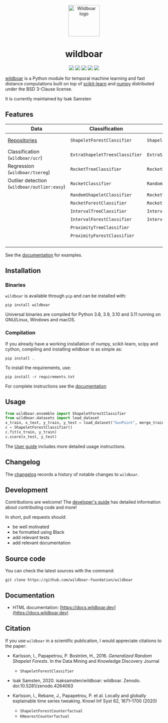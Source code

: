 </p>
<p align="center">
<img src="https://github.com/wildboar-foundation/wildboar/blob/master/.github/github-logo.png?raw=true" alt="Wildboar logo" width="100px">
</p>

<h1 align="center">wildboar</h1>

<p align="center">
	<img src="https://img.shields.io/badge/python-3.8%20|%203.9%20|%203.10-blue" />
	<img src="https://github.com/wildboar-foundation/wildboar/workflows/Build,%20test%20and%20upload%20to%20PyPI/badge.svg"/>
	<a href="https://badge.fury.io/py/wildboar"><img src="https://badge.fury.io/py/wildboar.svg" /></a>
	<a href="https://pepy.tech/project/wildboar"><img src="https://static.pepy.tech/personalized-badge/wildboar?period=total&units=international_system&left_color=black&right_color=orange&left_text=downloads" /></a>
	<a href="https://doi.org/10.5281/zenodo.4264063"><img src="https://zenodo.org/badge/DOI/10.5281/zenodo.4264063.svg" /></a>
</p>

[wildboar](https://isaksamsten.github.io/wildboar/) is a Python module for temporal machine learning and fast
distance computations built on top of
[scikit-learn](https://scikit-learn.org) and [numpy](https://numpy.org)
distributed under the BSD 3-Clause license.

It is currently maintained by Isak Samsten

## Features

| **Data**                                                             | **Classification**             | **Regression**                | **Explainability**             | **Metric** | **Unsupervised**          | **Outlier**               |
| -------------------------------------------------------------------- | ------------------------------ | ----------------------------- | ------------------------------ | ---------- | ------------------------- | ------------------------- |
| [Repositories](https://docs.wildboar.dev/master/guide/datasets.html) | `ShapeletForestClassifier`     | `ShapeletForestRegressor`     | `ShapeletForestCounterfactual` | UCR-suite  | `ShapeletForestTransform` | `IsolationShapeletForest` |
| Classification (`wildboar/ucr`)                                      | `ExtraShapeletTreesClassifier` | `ExtraShapeletTreesRegressor` | `KNearestCounterfactual`       | MASS       | `RandomShapeletEmbedding` |                           |
| Regression (`wildboar/tsereg`)                                       | `RocketTreeClassifier`         | `RocketRegressor`             | `PrototypeCounterfactual`      | DTW        | `RocketTransform`         |                           |
| Outlier detection (`wildboar/outlier:easy`)                          | `RocketClassifier`             | `RandomShapeletRegressor`     | `IntervalImportance`           | DDTW       | `IntervalTransform`       |                           |
|                                                                      | `RandomShapeletClassifier`     | `RocketTreeRegressor`         |                                | WDTW       | `FeatureTransform`        |                           |
|                                                                      | `RocketForestClassifier`       | `RocketForestRegressor`       |                                | MSM        | MatrixProfile             |                           |
|                                                                      | `IntervalTreeClassifier`       | `IntervalTreeRegressor`       |                                | TWE        | Segmentation              |                           |
|                                                                      | `IntervalForestClassifier`     | `IntervalForestRegressor`     |                                | LCSS       | Motif discovery           |                           |
|                                                                      | `ProximityTreeClassifier`      |                               |                                | ERP        | `SAX`                     |                           |
|                                                                      | `ProximityForestClassifier`    |                               |                                | EDR        | `PAA`                     |                           |
|                                                                      |                                |                               |                                |            | `MatrixProfileTransform`  |                           |

See the [documentation](https://docs.wildboar.dev/master/examples.html) for examples.

## Installation

### Binaries

`wildboar` is available through `pip` and can be installed with:

    pip install wildboar

Universal binaries are compiled for  Python 3.8, 3.9, 3.10 and 3.11 running on GNU/Linux, Windows and macOS.

### Compilation

If you already have a working installation of numpy, scikit-learn, scipy and cython,
compiling and installing wildboar is as simple as:

    pip install .

To install the requirements, use:

    pip install -r requirements.txt

For complete instructions see the [documentation](https://isaksamsten.github.io/wildboar/master/install.html#build-and-compile-from-source)

## Usage

```python
from wildboar.ensemble import ShapeletForestClassifier
from wildboar.datasets import load_dataset
x_train, x_test, y_train, y_test = load_dataset("GunPoint", merge_train_test=False)
c = ShapeletForestClassifier()
c.fit(x_train, y_train)
c.score(x_test, y_test)
```

The [User guide](https://docs.wildboar.dev/master/guide.html) includes more detailed usage instructions.

## Changelog

The [changelog](https://isaksamsten.github.io/wildboar/master/more/whatsnew.html) records a history of notable changes to `wildboar`.

## Development

Contributions are welcome! The [developer's guide](https://docs.wildboar.dev/master/more/contributing.html) has detailed information about contributing code and more!

In short, pull requests should:

- be well motivated
- be formatted using Black
- add relevant tests
- add relevant documentation

## Source code

You can check the latest sources with the command:

    git clone https://github.com/wildboar-foundation/wildboar

## Documentation

- HTML documentation: [https://docs.wildboar.dev](https://docs.wildboar.dev)

## Citation

If you use `wildboar` in a scientific publication, I would appreciate
citations to the paper:

- Karlsson, I., Papapetrou, P. Boström, H., 2016.
  _Generalized Random Shapelet Forests_. In the Data Mining and
  Knowledge Discovery Journal

  - `ShapeletForestClassifier`

- Isak Samsten, 2020. isaksamsten/wildboar: wildboar. Zenodo. doi:10.5281/zenodo.4264063
- Karlsson, I., Rebane, J., Papapetrou, P. et al.
  Locally and globally explainable time series tweaking.
  Knowl Inf Syst 62, 1671–1700 (2020)

  - `ShapeletForestCounterfactual`
  - `KNearestCounterfactual`

